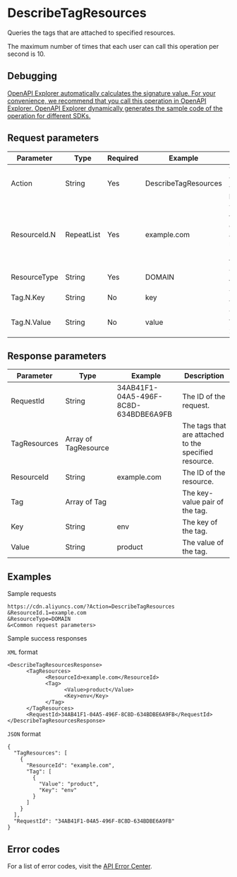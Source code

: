 # DescribeTagResources

Queries the tags that are attached to specified resources.

The maximum number of times that each user can call this operation per second is 10.

## Debugging

[OpenAPI Explorer automatically calculates the signature value. For your convenience, we recommend that you call this operation in OpenAPI Explorer. OpenAPI Explorer dynamically generates the sample code of the operation for different SDKs.](https://api.aliyun.com/#product=Cdn&api=DescribeTagResources&type=RPC&version=2018-05-10)

## Request parameters

|Parameter|Type|Required|Example|Description|
|---------|----|--------|-------|-----------|
|Action|String|Yes|DescribeTagResources|The operation that you want to perform. Set the value to **DescribeTagResources**. |
|ResourceId.N|RepeatList|Yes|example.com|The ID of the resource for which tags are queried. Specify an accelerated domain name as the resource ID. Valid values of N: **1** to **50**. |
|ResourceType|String|Yes|DOMAIN|The resource type. Set the value to **DOMAIN**. |
|Tag.N.Key|String|No|key|The key of the tag. Valid values of N: **1** to **20**. |
|Tag.N.Value|String|No|value|The value of the tag. Valid values of N: **1** to **20**. |

## Response parameters

|Parameter|Type|Example|Description|
|---------|----|-------|-----------|
|RequestId|String|34AB41F1-04A5-496F-8C8D-634BDBE6A9FB|The ID of the request. |
|TagResources|Array of TagResource| |The tags that are attached to the specified resource. |
|ResourceId|String|example.com|The ID of the resource. |
|Tag|Array of Tag| |The key-value pair of the tag. |
|Key|String|env|The key of the tag. |
|Value|String|product|The value of the tag. |

## Examples

Sample requests

```
https://cdn.aliyuncs.com/?Action=DescribeTagResources
&ResourceId.1=example.com
&ResourceType=DOMAIN
&<Common request parameters>
```

Sample success responses

`XML` format

```
<DescribeTagResourcesResponse>
	  <TagResources>
		    <ResourceId>example.com</ResourceId>
		    <Tag>
			      <Value>product</Value>
			      <Key>env</Key>
		    </Tag>
	  </TagResources>
	  <RequestId>34AB41F1-04A5-496F-8C8D-634BDBE6A9FB</RequestId>
</DescribeTagResourcesResponse>
```

`JSON` format

```
{
  "TagResources": [
    {
      "ResourceId": "example.com",
      "Tag": [
        {
          "Value": "product",
          "Key": "env"
        }
      ]
    }
  ],
  "RequestId": "34AB41F1-04A5-496F-8C8D-634BDBE6A9FB"
}
```

## Error codes

For a list of error codes, visit the [API Error Center](https://error-center.alibabacloud.com/status/product/Cdn).


